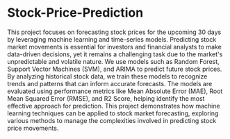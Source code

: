 # Stock-Price-Prediction
This project focuses on forecasting stock prices for the upcoming 30 days by leveraging machine learning and time-series models. Predicting stock market movements is essential for investors and financial analysts to make data-driven decisions, yet it remains a challenging task due to the market's unpredictable and volatile nature.
We use models such as Random Forest, Support Vector Machines (SVM), and ARIMA to predict future stock prices. By analyzing historical stock data, we train these models to recognize trends and patterns that can inform accurate forecasts. The models are evaluated using performance metrics like Mean Absolute Error (MAE), Root Mean Squared Error (RMSE), and R2 Score, helping identify the most effective approach for prediction.
This project demonstrates how machine learning techniques can be applied to stock market forecasting, exploring various methods to manage the complexities involved in predicting stock price movements.
